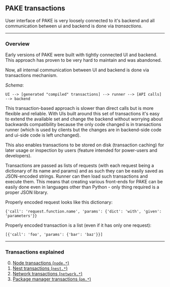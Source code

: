 ## PAKE transactions

User interface of PAKE is very loosely connected to it's backend and
all communication between ui and backend is done via
*transactions*.

----

### Overview

Early versions of PAKE were built with tightly connected UI and backend.
This approach has proven to be very hard to maintain and was abandoned.

Now, all internal communication between UI and backend is done via transactions mechanism.

*Schema*:

    UI --> [generated "compiled" transactions] --> runner --> [API calls] --> backend


This transaction-based approach is slower than direct calls but is more flexible and reliable.
With UIs built around this set of transactions it's easy to extend the available set and
change the backend without worrying about backwards compatibility because
the only code changed is in transactions runner (which is used by clients but the changes are
in backend-side code and ui-side code is left unchanged).

This also enables transactions to be stored on disk (transaction caching) for later usage or
inspection by users (feature intended for power-users and developers).

Transactions are passed as lists of requests (with each request being a dictionary of its name and params) and
as such they can be easily saved as JSON-encoded strings.
Runner can then load such transactions and execute them.
This means that creating various front-ends for PAKE can be easily done even
in languages other than Python - only thing required is a proper JSON library.

Properly encoded request looks like this dictionary:

    {'call': 'request.function.name', 'params': {'dict': 'with', 'given': 'parameters'}}

Properly encoded transaction is a list (even if it has only one request):

    [{'call': 'foo', 'params': {'bar': 'baz'}}]

----

### Transactions explained

0.  [Node transactions (`node.*`)](./transactions/node.mdown)
0.  [Nest transactions (`nest.*`)](./transactions/nest.mdown)
0.  [Network transactions (`network.*`)](./transactions/network.mdown)
0.  [Package manager transactions (`pm.*`)](./transactions/pm.mdown)

